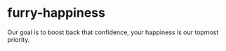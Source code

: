 # furry-happiness
Our goal is to boost back that confidence, your happiness is our topmost priority.
